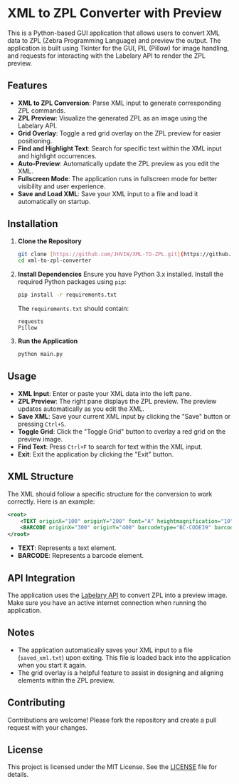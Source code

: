
# XML to ZPL Converter with Preview

This is a Python-based GUI application that allows users to convert XML data to ZPL (Zebra Programming Language) and preview the output. The application is built using Tkinter for the GUI, PIL (Pillow) for image handling, and requests for interacting with the Labelary API to render the ZPL preview.

## Features

- **XML to ZPL Conversion**: Parse XML input to generate corresponding ZPL commands.
- **ZPL Preview**: Visualize the generated ZPL as an image using the Labelary API.
- **Grid Overlay**: Toggle a red grid overlay on the ZPL preview for easier positioning.
- **Find and Highlight Text**: Search for specific text within the XML input and highlight occurrences.
- **Auto-Preview**: Automatically update the ZPL preview as you edit the XML.
- **Fullscreen Mode**: The application runs in fullscreen mode for better visibility and user experience.
- **Save and Load XML**: Save your XML input to a file and load it automatically on startup.

## Installation

1. **Clone the Repository**
   ```bash
   git clone [https://github.com/JHVIW/XML-TO-ZPL.git](https://github.com/JHVIW/XML-TO-ZPL-Converter.git)
   cd xml-to-zpl-converter
   ```

2. **Install Dependencies**
   Ensure you have Python 3.x installed. Install the required Python packages using `pip`:
   ```bash
   pip install -r requirements.txt
   ```

   The `requirements.txt` should contain:
   ```
   requests
   Pillow
   ```

3. **Run the Application**
   ```bash
   python main.py
   ```

## Usage

- **XML Input**: Enter or paste your XML data into the left pane.
- **ZPL Preview**: The right pane displays the ZPL preview. The preview updates automatically as you edit the XML.
- **Save XML**: Save your current XML input by clicking the "Save" button or pressing `Ctrl+S`.
- **Toggle Grid**: Click the "Toggle Grid" button to overlay a red grid on the preview image.
- **Find Text**: Press `Ctrl+F` to search for text within the XML input.
- **Exit**: Exit the application by clicking the "Exit" button.

## XML Structure

The XML should follow a specific structure for the conversion to work correctly. Here is an example:

```xml
<root>
    <TEXT originX="100" originY="200" font="A" heightmagnification="10" widthmagnification="10" rotation="N">Sample Text</TEXT>
    <BARCODE originX="300" originY="400" barcodetype="BC-CODE39" barcodewidth="2" barcoderatio="3" heightmagnification="100" addcheckdigit="N" rotation="N">123456</BARCODE>
</root>
```

- **TEXT**: Represents a text element.
- **BARCODE**: Represents a barcode element.

## API Integration

The application uses the [Labelary API](http://labelary.com/service.html) to convert ZPL into a preview image. Make sure you have an active internet connection when running the application.

## Notes

- The application automatically saves your XML input to a file (`saved_xml.txt`) upon exiting. This file is loaded back into the application when you start it again.
- The grid overlay is a helpful feature to assist in designing and aligning elements within the ZPL preview.

## Contributing

Contributions are welcome! Please fork the repository and create a pull request with your changes.

## License

This project is licensed under the MIT License. See the [LICENSE](LICENSE) file for details.
